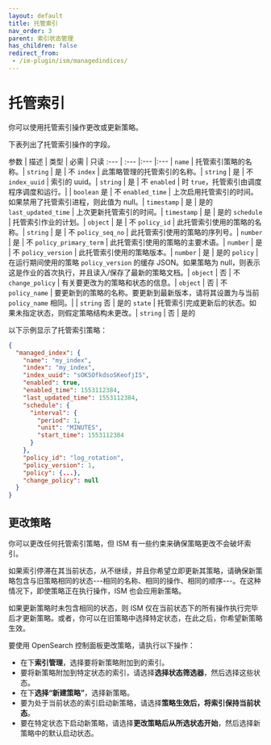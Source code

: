 ```yaml
---
layout: default
title: 托管索引
nav_order: 3
parent: 索引状态管理
has_children: false
redirect_from: 
 - /im-plugin/ism/managedindices/
---
```


# 托管索引

你可以使用托管索引操作更改或更新策略。

下表列出了托管索引操作的字段。

参数 | 描述 | 类型 | 必需 | 只读
:--- | :--- |:--- |:--- |
 `name` | 托管索引策略的名称。| `string` | 是 | 不
 `index` | 此策略管理的托管索引的名称。| `string` | 是 | 不
 `index_uuid`  | 索引的 uuid。| `string` | 是 | 不
 `enabled` | 时 `true`，托管索引由调度程序调度和运行。| | `boolean` 是 | 不
 `enabled_time` | 上次启用托管索引的时间。如果禁用了托管索引进程，则此值为 null。| `timestamp` | 是 | 是的
 `last_updated_time` | 上次更新托管索引的时间。| `timestamp` | 是 | 是的
 `schedule` | 托管索引作业的计划。| `object` | 是 | 不
 `policy_id` | 此托管索引使用的策略的名称。| `string` | 是 | 不
 `policy_seq_no` | 此托管索引使用的策略的序列号。| `number` | 是 | 不
 `policy_primary_term` | 此托管索引使用的策略的主要术语。| `number` | 是 | 不
 `policy_version` | 此托管索引使用的策略版本。| `number` | 是 | 是的
 `policy` | 在运行期间使用的策略 `policy_version` 的缓存 JSON。如果策略为 null，则表示这是作业的首次执行，并且读入/保存了最新的策略文档。| `object` | 否 | 不
 `change_policy` | 有关要更改为的策略和状态的信息。| `object` | 否 | 不
 `policy_name` | 要更新到的策略的名称。要更新到最新版本，请将其设置为与当前 `policy_name` 相同。| | `string` 否 | 是的
 `state` | 托管索引完成更新后的状态。如果未指定状态，则假定策略结构未更改。| `string` | 否 | 是的

以下示例显示了托管索引策略：

```json
{
  "managed_index": {
    "name": "my_index",
    "index": "my_index",
    "index_uuid": "sOKSOfkdsoSKeofjIS",
    "enabled": true,
    "enabled_time": 1553112384,
    "last_updated_time": 1553112384,
    "schedule": {
      "interval": {
        "period": 1,
        "unit": "MINUTES",
        "start_time": 1553112384
      }
    },
    "policy_id": "log_rotation",
    "policy_version": 1,
    "policy": {...},
    "change_policy": null
  }
}
```

## 更改策略

你可以更改任何托管索引策略，但 ISM 有一些约束来确保策略更改不会破坏索引。

如果索引停滞在其当前状态，从不继续，并且你希望立即更新其策略，请确保新策略包含与旧策略相同的状态---相同的名称、相同的操作、相同的顺序---。在这种情况下，即使策略正在执行操作，ISM 也会应用新策略。

如果更新策略时未包含相同的状态，则 ISM 仅在当前状态下的所有操作执行完毕后才更新策略。或者，你可以在旧策略中选择特定状态，在此之后，你希望新策略生效。

要使用 OpenSearch 控制面板更改策略，请执行以下操作：

- 在下**索引管理**，选择要将新策略附加到的索引。
- 要将新策略附加到特定状态的索引，请选择**选择状态筛选器**，然后选择这些状态。
- 在下**选择“新建策略”**，选择新策略。
- 要为处于当前状态的索引启动新策略，请选择**策略生效后，将索引保持当前状态**。
- 要在特定状态下启动新策略，请选择**更改策略后从所选状态开始**，然后选择新策略中的默认启动状态。
